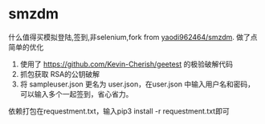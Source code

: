 # smzdm
什么值得买模拟登陆,签到,非selenium,fork from [yaodi962464/smzdm](https://github.com/yaodi962464/smzdm/tree/master/zhangdama). 做了点简单的优化

1) 使用了 https://github.com/Kevin-Cherish/geetest 的极验破解代码  
2) 抓包获取 RSA的公钥破解  
3) 将 sampleuser.json 更名为 user.json，在user.json 中输入用户名和密码，可以输入多个一起签到，省心省力。  

依赖打包在requestment.txt，输入pip3 install -r requestment.txt即可